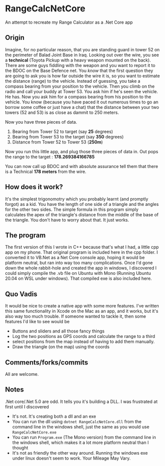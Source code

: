 # RangeCalcNetCore
An attempt to recreate my Range Calculator as a .Net Core app

## Origin
Imagine, for no particular reason, that you are standing guard in tower 52 on the perimeter of Balad Joint Base in Iraq. Looking out over the wire, you see a **technical** (Toyota Pickup with a heavy weapon mounted on the back). There are some guys fiddling with the weapon and you want to report it to the BDOC on the Base Defence net.
You *know* that the first question they are going to ask you is how far outside the wire it is, so you want to estimate the distance (range) to the vehicle.
Instead of guessing, you take a compass bearing from your position to the vehicle. Then you climb on the radio and call your buddy at Tower 53. You ask him if he's seen the vehicle. He has. Now you ask him for a compass bearing from his position to the vehicle.
You know (because you have paced it out numerous times to go an borrow some coffee or just have a chat) that the distance between your two towers (52 and 53) is as close as dammit to 250 meters.

Now you have three pieces of data.
  1. Bearing from Tower 52 to target (say **25** degrees)
  2. Bearing from Tower 53 to the target (say **350** degrees)
  3. Distance from Tower 52 to Tower 53 (**250m**)
  
Now you run this little app, and plug those three pieces of data in. Out pops the range to the target : **178.269384166785**

You can now call up BDOC and with absolute assurance tell them that there is a Technical **178 meters** from the wire. 

## How does it work?
It's the simplest trigonomotry which you probably learnt (and promptly forgot) as a kid. You have the length of one side of a triangle and the angles for the other two sides. The simple formula in this program simply calculates the apex of the triangle's distance from the middle of the base of the triangle. 
You don't have to worry about that. It just works.

## The program
The first version of this I wrote in C++ because that's what I had, a little cpp app on my phone. That original program is included here in the cpp folder. 
I converted it to VB.Net as a Net Core console app, hoping it would be platform neutral, but ran into way too many complications. Once I'd gone down the whole rabbit-hole and created the app in windows, I discovered I could simply compile the .vb file on Ubuntu with Mono (Running Ubuntu 20.04 on WSL under windows).
That compiled exe is also included here. 

## Quo Vadis
It would be nice to create a native app with some more features. I've written this same functionality in Xcode on the Mac as an app, and it works, but it's also way too much trouble. 
If someone wanted to tackle it, then some features I'd like to see would be
- Buttons and sliders and all those fancy things
- Log the two positions as GPS coords and calculate the range to a third 
- select positions from the map instead of having to add them manually.
- Draw the triangle (on the map) using the coords

## Comments/forks/commits
All are welcome. 

## Notes
.Net core/.Net 5.0 are odd. It tells you it's building a DLL. I was frustrated at first until I discovered
- It's not. It's creating both a dll and an exe
- You can run the dll using `dotnet RangeCalcNetCore.dll` from the command line in the windows shell, just the same as you would use `RangeCalcNetCore.exe`
- You can run `Program.exe` (The Mono version) from the command line in the windows shell, which makes it a lot more platform neutral than I thought
- It's not as friendly the other way around. Running the windows exe under linux doesn't seem to work. Your Mileage May Vary.


